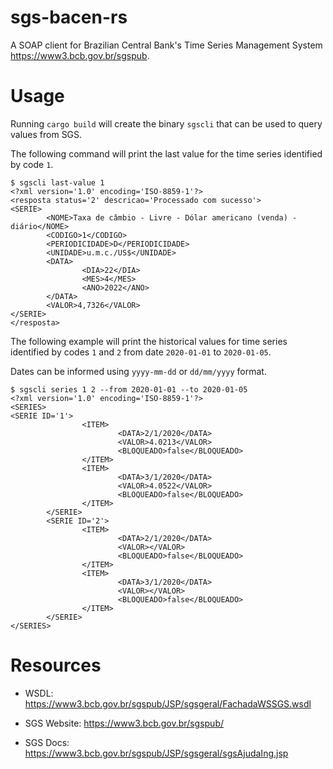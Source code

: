 # sgs-bacen-rs

A SOAP client for Brazilian Central Bank's Time Series Management System <https://www3.bcb.gov.br/sgspub>.

# Usage

Running `cargo build` will create the binary `sgscli` that
can be used to query values from SGS.

The following command will print the last value
for the time series identified by code `1`.

```shell
$ sgscli last-value 1
<?xml version='1.0' encoding='ISO-8859-1'?>
<resposta status='2' descricao='Processado com sucesso'>
<SERIE>
        <NOME>Taxa de câmbio - Livre - Dólar americano (venda) - diário</NOME>
        <CODIGO>1</CODIGO>
        <PERIODICIDADE>D</PERIODICIDADE>
        <UNIDADE>u.m.c./US$</UNIDADE>
        <DATA>
                <DIA>22</DIA>
                <MES>4</MES>
                <ANO>2022</ANO>
        </DATA>
        <VALOR>4,7326</VALOR>
</SERIE>
</resposta>
```

The following example will print the historical values
for time series identified by codes `1` and `2`
from date `2020-01-01` to `2020-01-05`.

Dates can be informed using `yyyy-mm-dd` or `dd/mm/yyyy` format.

```shell
$ sgscli series 1 2 --from 2020-01-01 --to 2020-01-05
<?xml version='1.0' encoding='ISO-8859-1'?>
<SERIES>
<SERIE ID='1'>
                <ITEM>
                        <DATA>2/1/2020</DATA>
                        <VALOR>4.0213</VALOR>
                        <BLOQUEADO>false</BLOQUEADO>
                </ITEM>
                <ITEM>
                        <DATA>3/1/2020</DATA>
                        <VALOR>4.0522</VALOR>
                        <BLOQUEADO>false</BLOQUEADO>
                </ITEM>
        </SERIE>
        <SERIE ID='2'>
                <ITEM>
                        <DATA>2/1/2020</DATA>
                        <VALOR></VALOR>
                        <BLOQUEADO>false</BLOQUEADO>
                </ITEM>
                <ITEM>
                        <DATA>3/1/2020</DATA>
                        <VALOR></VALOR>
                        <BLOQUEADO>false</BLOQUEADO>
                </ITEM>
        </SERIE>
</SERIES>
```

# Resources

* WSDL: <https://www3.bcb.gov.br/sgspub/JSP/sgsgeral/FachadaWSSGS.wsdl>

* SGS Website: <https://www3.bcb.gov.br/sgspub/>

* SGS Docs: <https://www3.bcb.gov.br/sgspub/JSP/sgsgeral/sgsAjudaIng.jsp>